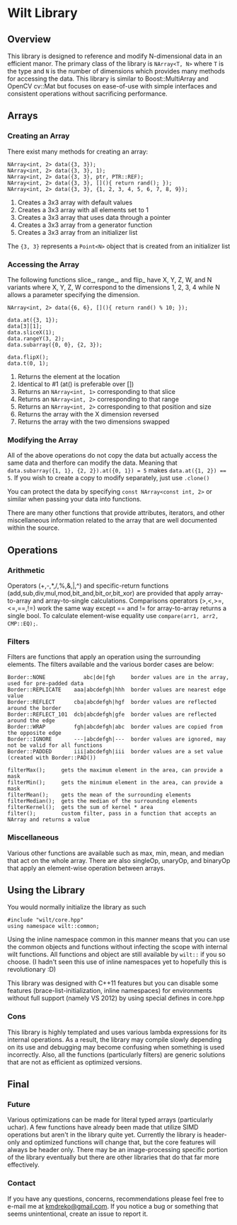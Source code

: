 # Wilt Library

## Overview
This library is designed to reference and modify N-dimensional data in an efficient manor. The primary class of the library is `NArray<T, N>` where `T` is the type and `N` is the number of dimensions which provides many methods for accessing the data. This library is similar to Boost::MultiArray and OpenCV cv::Mat but focuses on ease-of-use with simple interfaces and consistent operations without sacrificing performance. 

## Arrays
### Creating an Array
There exist many methods for creating an array: 

    NArray<int, 2> data({3, 3});
    NArray<int, 2> data({3, 3}, 1);
    NArray<int, 2> data({3, 3}, ptr, PTR::REF);
    NArray<int, 2> data({3, 3}, [](){ return rand(); });
    NArray<int, 2> data({3, 3}, {1, 2, 3, 4, 5, 6, 7, 8, 9});

1. Creates a 3x3 array with default values
2. Creates a 3x3 array with all elements set to 1
3. Creates a 3x3 array that uses data through a pointer
4. Creates a 3x3 array from a generator function
5. Creates a 3x3 array from an initializer list

The `{3, 3}` represents a `Point<N>` object that is created from an initializer list

### Accessing the Array
The following functions slice\_, range\_, and flip\_ have X, Y, Z, W, and N variants where X, Y, Z, W correspond to the dimensions 1, 2, 3, 4 while N allows a parameter specifying the dimension.

    NArray<int, 2> data({6, 6}, [](){ return rand() % 10; });

    data.at({3, 1});
    data[3][1];
    data.sliceX(1);
    data.rangeY(3, 2);
    data.subarray({0, 0}, {2, 3});

    data.flipX();
    data.t(0, 1);

1. Returns the element at the location
2. Identical to #1 (at() is preferable over [])
3. Returns an `NArray<int, 1>` corresponding to that slice
4. Returns an `NArray<int, 2>` corresponding to that range
5. Returns an `NArray<int, 2>` corresponding to that position and size
6. Returns the array with the X dimension reversed
7. Returns the array with the two dimensions swapped

### Modifying the Array
All of the above operations do not copy the data but actually access the same data and therfore can modify the data. Meaning that `data.subarray({1, 1}, {2, 2}).at({0, 1}) = 5` makes `data.at({1, 2}) == 5`. If you wish to create a copy to modify separately, just use `.clone()`

You can protect the data by specifying `const NArray<const int, 2>` or similar when passing your data into functions. 

There are many other functions that provide attributes, iterators, and other miscellaneous information related to the array that are well documented within the source. 

## Operations

### Arithmetic
Operators (+,-,*,/,%,&,|,^) and specific-return functions (add,sub,div,mul,mod,bit\_and,bit\_or,bit\_xor) are provided that apply array-to-array and array-to-single calculations. Comparisons operators (>,<,>=,<=,==,!=) work the same way except == and != for array-to-array returns a single bool. To calculate element-wise equality use `compare(arr1, arr2, CMP::EQ);`.

### Filters
Filters are functions that apply an operation using the surrounding elements. The filters available and the various border cases are below:

    Border::NONE            abc|de|fgh     border values are in the array, used for pre-padded data
    Border::REPLICATE    aaa|abcdefgh|hhh  border values are nearest edge value
    Border::REFLECT      cba|abcdefgh|hgf  border values are reflected around the border
    Border::REFLECT_101  dcb|abcdefgh|gfe  border values are reflected around the edge
    Border::WRAP         fgh|abcdefgh|abc  border values are copied from the opposite edge
    Border::IGNORE       ---|abcdefgh|---  border values are ignored, may not be valid for all functions
    Border::PADDED       iii|abcdefgh|iii  border values are a set value (created with Border::PAD())

    filterMax();     gets the maximum element in the area, can provide a mask
    filterMin();     gets the minimum element in the area, can provide a mask
    filterMean();    gets the mean of the surrounding elements
    filterMedian();  gets the median of the surrounding elements
    filterKernel();  gets the sum of kernel * area
    filter();        custom filter, pass in a function that accepts an NArray and returns a value

### Miscellaneous 
Various other functions are available such as max, min, mean, and median that act on the whole array. There are also singleOp, unaryOp, and binaryOp that apply an element-wise operation between arrays.

## Using the Library

You would normally initialize the library as such

    #include "wilt/core.hpp"
    using namespace wilt::common;

Using the inline namespace common in this manner means that you can use the common objects and functions without infecting the scope with internal wilt functions. All functions and object are still available by `wilt::` if you so choose. (I hadn't seen this use of inline namespaces yet to hopefully this is revolutionary :D)

This library was designed with C++11 features but you can disable some features (brace-list-initialization, inline namespaces) for environments without full support (namely VS 2012) by using special defines in core.hpp

### Cons
This library is highly templated and uses various lambda expressions for its internal operations. As a result, the library may compile slowly depending on its use and debugging may become confusing when something is used incorrectly. Also, all the functions (particularly filters) are generic solutions that are not as efficient as optimized versions.

## Final

### Future
Various optimizations can be made for literal typed arrays (particularly uchar). A few functions have already been made that utilize SIMD operations but aren't in the library quite yet. Currently the library is header-only and optimized functions will change that, but the core features will always be header only. There may be an image-processing specific portion of the library eventually but there are other libraries that do that far more effectively.

### Contact
If you have any questions, concerns, recommendations please feel free to e-mail me at kmdreko@gmail.com. If you notice a bug or something that seems unintentional, create an issue to report it.